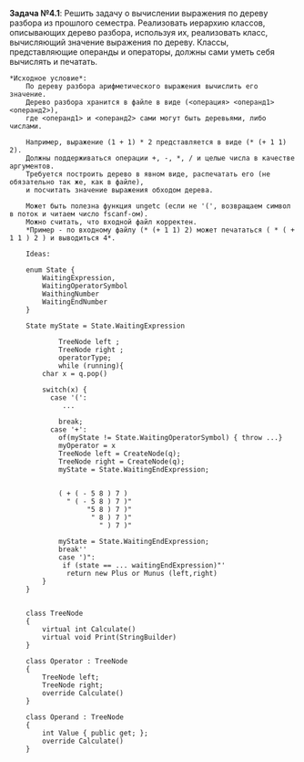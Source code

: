 ﻿**Задача №4.1**:
	Решить задачу о вычислении выражения по дереву разбора из прошлого семестра.
	Реализовать иерархию классов, описывающих дерево разбора,
	используя их, реализовать класс, вычисляющий значение выражения по дереву.
	Классы, представляющие операнды и операторы, должны сами уметь себя вычислять и печатать.

	*Исходное условие*:
		По дереву разбора арифметического выражения вычислить его значение.
		Дерево разбора хранится в файле в виде (<операция> <операнд1> <операнд2>),
		где <операнд1> и <операнд2> сами могут быть деревьями, либо числами.
		
		Например, выражение (1 + 1) * 2 представляется в виде (* (+ 1 1) 2).
		Должны поддерживаться операции +, -, *, / и целые числа в качестве аргументов.
		Требуется построить дерево в явном виде, распечатать его (не обязательно так же, как в файле),
		и посчитать значение выражения обходом дерева.
		
		Может быть полезна функция ungetc (если не '(', возвращаем символ в поток и читаем число fscanf-ом).
		Можно считать, что входной файл корректен.
		*Пример - по входному файлу (* (+ 1 1) 2) может печататься ( * ( + 1 1 ) 2 ) и выводиться 4*.

		Ideas:

		enum State {
			WaitingExpression,
			WaitingOperatorSymbol
			WaithingNumber
			WaitingEndNumber
		}

		State myState = State.WaitingExpression

				TreeNode left ;
				TreeNode right ;
				operatorType;
				while (running){
			char x = q.pop() 
			
			switch(x) {
			  case '(':
			     ...

			    break;
			  case '+':
			    of(myState != State.WaitingOperatorSymbol) { throw ...}
				myOperator = x
				TreeNode left = CreateNode(q);
				TreeNode right = CreateNode(q);
				myState = State.WaitingEndExpression;


				( + ( - 5 8 ) 7 )
				  " ( - 5 8 ) 7 )"
				       "5 8 ) 7 )"
				        " 8 ) 7 )"
				          " ) 7 )"

				myState = State.WaitingEndExpression;
				break''
				case ')":
				 if (state == ... waitingEndExpression)"' 
				  return new Plus or Munus (left,right)
 			}
		}
		

		class TreeNode
		{
			virtual int Calculate()
			virtual void Print(StringBuilder)
		}

		class Operator : TreeNode
		{
			TreeNode left;
			TreeNode right;
			override Calculate()
		}

		class Operand : TreeNode
		{	
			int Value { public get; };
			override Calculate()
		}